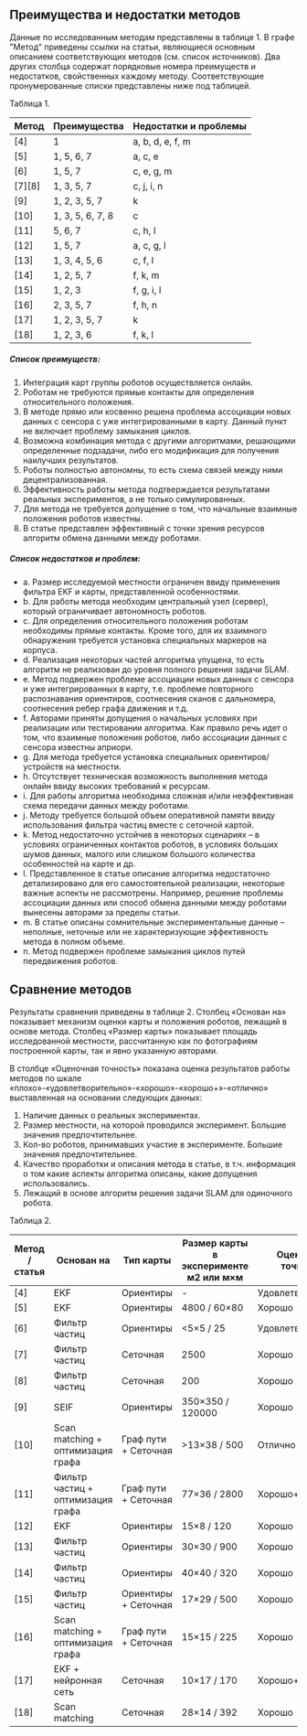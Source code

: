 ## Преимущества и недостатки методов

Данные по исследованным методам представлены в таблице 1. В графе "Метод" приведены ссылки на статьи, являющиеся основным описанием соответствующих методов (см. список источников). Два других столбца содержат порядковые номера преимуществ и недостатков, свойственных каждому методу. Соответствующие пронумерованные списки представлены ниже под таблицей. 

Таблица 1.  

Метод	|Преимущества		|Недостатки и проблемы
--------|-------------------|--------------------
[4]		| 1					| a, b, d, e, f, m
[5]		| 1, 5, 6, 7		| a, с, e
[6]		| 1, 5, 7			| c, e, g, m
[7][8]	| 1, 3, 5, 7		| c, j, i, n
[9]		| 1, 2, 3, 5, 7 	| k
[10]		| 1, 3, 5, 6, 7, 8	| с
[11]	| 5, 6, 7			| с, h, l 
[12]	| 1, 5, 7			| a, c, g, l
[13]	| 1, 3, 4, 5, 6		| c, f, l
[14]	| 1, 2, 5, 7		| f, k, m
[15]	| 1, 2, 3			| f, g, i, l
[16]	| 2, 3, 5, 7		| f, h, n
[17]	| 1, 2, 3, 5, 7		| k
[18]	| 1, 2, 3, 6		| f, k, l

##### Список преимуществ:
1. Интеграция карт группы роботов осуществляется онлайн.
2. Роботам не требуются прямые контакты для определения относительного положения.
3. В методе прямо или косвенно решена проблема ассоциации новых данных с сенсора с уже интегрированными в карту. Данный пункт не включает проблему замыкания циклов.
4. Возможна комбинация метода с другими алгоритмами, решающими определенные подзадачи, либо его модификация для получения наилучших результатов.
5. Роботы полностью автономны, то есть схема связей между ними децентрализованная.
6. Эффективность работы метода подтверждается результатами реальных экспериментов, а не только симулированных.
7. Для метода не требуется допущение о том, что начальные взаимные положения роботов известны.
8. В статье представлен эффективный с точки зрения ресурсов алгоритм обмена данными между роботами.

##### Список недостатков и проблем:
* a. Размер исследуемой местности ограничен ввиду применения фильтра EKF и карты, представленной особенностями.
* b. Для работы метода необходим центральный узел (сервер), который ограничивает автономность роботов.
* c. Для определения относительного положения роботам необходимы прямые контакты. Кроме того, для их взаимного обнаружения требуется установка специальных маркеров на корпуса.
* d. Реализация некоторых частей алгоритма упущена, то есть алгоритм не реализован до уровня полного решения задачи SLAM.
* e. Метод подвержен проблеме ассоциации новых данных с сенсора и уже интегрированных в карту, т.е. проблеме повторного распознавания ориентиров, соотнесения сканов с дальномера, соотнесения ребер графа движения и т.д.
* f. Авторами приняты допущения о начальных условиях при реализации или тестировании алгоритма. Как правило речь идет о том, что взаимные положения роботов, либо ассоциации данных с сенсора известны априори. 
* g. Для метода требуется установка специальных ориентиров/устройств на местности.
* h. Отсутствует техническая возможность выполнения метода онлайн ввиду высоких требований к ресурсам.
* i. Для работы алгоритма необходима сложная и/или неэффективная схема передачи данных между роботами.
* j. Методу требуется большой объем оперативной памяти ввиду использования фильтра частиц вместе с сеточной картой.
* k. Метод недостаточно устойчив в некоторых сценариях – в условиях ограниченных контактов роботов, в условиях больших шумов данных, малого или слишком большого количества особенностей на карте и др.
* l. Представленное в статье описание алгоритма недостаточно детализировано для его самостоятельной реализации, некоторые важные аспекты не рассмотрены. Например, решение проблемы ассоциации данных или способ обмена данными между роботами вынесены авторами за пределы статьи.
* m. В статье описаны сомнительные экспериментальные данные – неполные, неточные или не характеризующие эффективность метода в полном объеме.
* n. Метод подвержен проблеме замыкания циклов путей передвижения роботов.

## Сравнение методов

Результаты сравнения приведены в таблице 2. Столбец «Основан на» показывает механизм оценки карты и положения роботов, лежащий в основе метода. Столбец «Размер карты» показывает площадь исследованной местности, рассчитанную как по фотографиям построенной карты, так и явно указанную авторами.

В столбце «Оценочная точность» показана оценка результатов работы методов по шкале «плохо»-«удовлетворительно»-«хорошо»-«хорошо+»-«отлично» выставленная на основании следующих данных:
1. Наличие данных о реальных экспериментах.
2. Размер местности, на которой проводился эксперимент. Большие значения предпочтительнее.
3. Кол-во роботов, принимавших участие в эксперименте. Большие значения предпочтительнее.
4. Качество проработки и описания метода в статье, в т.ч. информация о том какие аспекты алгоритма описаны, какие допущения использовались.
5. Лежащий в основе алгоритм решения задачи SLAM для одиночного робота.

Таблица 2.  

Метод / статья |Основан на |Тип карты |Размер карты в эксперименте м2 или м×м |Оценочная точность |Кол-во роботов в эксперименте |Реальный эксперимент
---|---|---|---|---|---|---
[4] | EKF | Ориентиры | - | Удовлетворительно | 2 | Нет
[5] | EKF | Ориентиры | 4800 / 60×80 | Хорошо | 2 | Да
[6] | Фильтр частиц | Ориентиры | <5×5 / 25 | Удовлетворительно | 2 | Да
[7] | Фильтр частиц | Сеточная | 2500 | Хорошо | 4 | Нет
[8] | Фильтр частиц | Сеточная | 200 | Хорошо | 2 | Да
[9] | SEIF | Ориентиры | 350×350 / 120000 | Хорошо | 8 | Нет
[10] | Scan matching + оптимизация графа | Граф пути + Сеточная | >13×38 / 500 | Отлично | 8 | Да
[11] | Фильтр частиц + оптимизация графа | Граф пути + Сеточная | 77×36 / 2800 | Хорошо+ | 3 | Да
[12] | EKF | Ориентиры | 15×8 / 120 | Хорошо | 9 | Да
[13] | Фильтр частиц | Ориентиры | 30×30 / 900 | Хорошо | 3 | Да
[14] | Фильтр частиц | Ориентиры | 40×40 / 320 | Хорошо | 2 | Да
[15] | Фильтр частиц | Ориентиры + Сеточная | 17×29 / 500 | Хорошо | 4 | Да
[16] | Scan matching + оптимизация графа | Граф пути + Сеточная | 15×15 / 225 | Хорошо | 3 | Да
[17] | EKF + нейронная сеть | Сеточная | 10×17 / 170 | Хорошо+ | 2 | Да
[18] | Scan matching | Сеточная | 28×14 / 392 | Хорошо | 2 | Да
